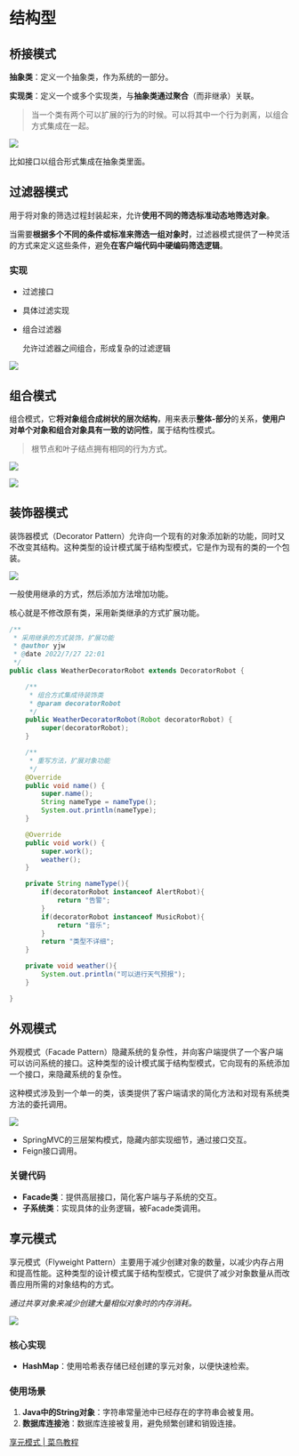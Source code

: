 # 结构型

## 桥接模式

**抽象类**：定义一个抽象类，作为系统的一部分。

**实现类**：定义一个或多个实现类，与**抽象类通过聚合**（而非继承）关联。

> 当一个类有两个可以扩展的行为的时候。可以将其中一个行为剥离，以组合方式集成在一起。
> 

![](https://s2.loli.net/2025/05/29/ati1TmJRpxkOb9V.png)

比如接口以组合形式集成在抽象类里面。

## 过滤器模式

用于将对象的筛选过程封装起来，允许**使用不同的筛选标准动态地筛选对象**。

当需要**根据多个不同的条件或标准来筛选一组对象时**，过滤器模式提供了一种灵活的方式来定义这些条件，避免**在客户端代码中硬编码筛选逻辑**。

### 实现

- 过滤接口
- 具体过滤实现
- 组合过滤器
  
    允许过滤器之间组合，形成复杂的过滤逻辑
    

![](https://s2.loli.net/2025/05/29/mqbh6eGSa9NIYoX.png)

## 组合模式

组合模式，它**将对象组合成树状的层次结构**，用来表示**整体-部分**的关系，**使用户对单个对象和组合对象具有一致的访问性**，属于结构性模式。

> 根节点和叶子结点拥有相同的行为方式。
> 

![](https://s2.loli.net/2025/05/29/tcjRwoKqximIsfF.png)

![](https://s2.loli.net/2025/05/29/dwk49rBSl1WZm6f.png)

## 装饰器模式

装饰器模式（Decorator Pattern）允许向一个现有的对象添加新的功能，同时又不改变其结构。这种类型的设计模式属于结构型模式，它是作为现有的类的一个包装。

![](https://s2.loli.net/2025/05/29/Pi7pfElDyoI5e1A.png)

一般使用继承的方式，然后添加方法增加功能。

核心就是不修改原有类，采用新类继承的方式扩展功能。

```java
/**
 * 采用继承的方式装饰，扩展功能
 * @author yjw
 * @date 2022/7/27 22:01
 */
public class WeatherDecoratorRobot extends DecoratorRobot {

    /**
     * 组合方式集成待装饰类
     * @param decoratorRobot
     */
    public WeatherDecoratorRobot(Robot decoratorRobot) {
        super(decoratorRobot);
    }

    /**
     * 重写方法，扩展对象功能
     */
    @Override
    public void name() {
        super.name();
        String nameType = nameType();
        System.out.println(nameType);
    }

    @Override
    public void work() {
        super.work();
        weather();
    }

    private String nameType(){
        if(decoratorRobot instanceof AlertRobot){
            return "告警";
        }
        if(decoratorRobot instanceof MusicRobot){
            return "音乐";
        }
        return "类型不详细";
    }

    private void weather(){
        System.out.println("可以进行天气预报");
    }

}
```

## 外观模式

外观模式（Facade Pattern）隐藏系统的复杂性，并向客户端提供了一个客户端可以访问系统的接口。这种类型的设计模式属于结构型模式，它向现有的系统添加一个接口，来隐藏系统的复杂性。

这种模式涉及到一个单一的类，该类提供了客户端请求的简化方法和对现有系统类方法的委托调用。

![](https://s2.loli.net/2025/05/29/jicyF4mRINYgAlO.png)

- SpringMVC的三层架构模式，隐藏内部实现细节，通过接口交互。
- Feign接口调用。

### 关键代码

- **Facade类**：提供高层接口，简化客户端与子系统的交互。
- **子系统类**：实现具体的业务逻辑，被Facade类调用。

## 享元模式

享元模式（Flyweight Pattern）主要用于减少创建对象的数量，以减少内存占用和提高性能。这种类型的设计模式属于结构型模式，它提供了减少对象数量从而改善应用所需的对象结构的方式。

*通过共享对象来减少创建大量相似对象时的内存消耗。*

![](https://s2.loli.net/2025/05/29/b1rmaXu6ysjoKRG.png)

### 核心实现

- **HashMap**：使用哈希表存储已经创建的享元对象，以便快速检索。

### 使用场景

1. **Java中的String对象**：字符串常量池中已经存在的字符串会被复用。
2. **数据库连接池**：数据库连接被复用，避免频繁创建和销毁连接。

[享元模式 | 菜鸟教程](https://www.runoob.com/design-pattern/flyweight-pattern.html)
